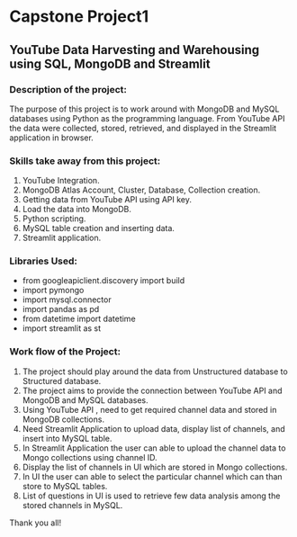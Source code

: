 #  Capstone Project1
## YouTube Data Harvesting and Warehousing using SQL, MongoDB and Streamlit
                                  
### Description of the project:
  
The purpose of this project is to work around with MongoDB and MySQL databases using Python as the programming language. From YouTube API the data were collected, stored, retrieved, and displayed in the Streamlit application in browser.

### Skills take away from this project:

1. YouTube Integration.
2. MongoDB Atlas Account, Cluster, Database, Collection creation.
3. Getting data from YouTube API using API key.
4. Load the data into MongoDB. 
5. Python scripting.
6. MySQL table creation and inserting data.
7. Streamlit application.
  
### Libraries Used:

- from googleapiclient.discovery import build
- import pymongo
- import mysql.connector
- import pandas as pd
- from datetime import datetime
- import streamlit as st

### Work flow of the Project:

1. The project should play around the data from Unstructured database to Structured database.
2. The project aims to provide the connection between YouTube API and MongoDB and MySQL databases.
3. Using YouTube API , need to get required channel data and stored in MongoDB collections.
4. Need Streamlit Application to upload data, display list of channels, and insert into MySQL table.
5. In Streamlit Application the user can able to upload the channel data to Mongo collections using channel ID.
6. Display the list of channels in UI which are stored in Mongo collections.
7. In UI the user can able to select the particular channel which can than store to MySQL tables.
8. List of questions in UI is used to retrieve few data analysis among the stored channels in MySQL.

Thank you all!


